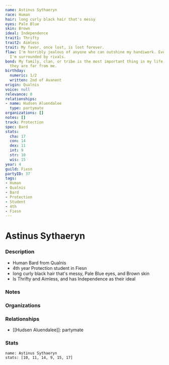 ```yaml
---
name: Astinus Sythaeryn
race: Human
hair: long curly black hair that's messy
eyes: Pale Blue
skin: Brown
ideal: Independence
trait1: Thrifty
trait2: Aimless
trait: My favor, once lost, is lost forever.
flaw: I'm horribly jealous of anyone who can outshine my handiwork. Everywhere I go,
  I'm surrounded by rivals.
bond: My family, clan, or tribe is the most important thing in my life, even when
  they are far from me.
birthday:
  numeric: 1/2
  written: 2nd of Avanent
origin: Qualnis
voice: null
relevance: 0
relationships:
- name: Hudsen Aluendalee
  type: partymate
organizations: []
notes: []
track: Protection
spec: Bard
stats:
  cha: 17
  con: 14
  dex: 11
  int: 9
  str: 10
  wis: 15
year: 4
guild: Fiesn
partyID: 37
tags:
- Human
- Qualnis
- Bard
- Protection
- Student
- 4th
- Fiesn
---
```

# Astinus Sythaeryn
### Description
- Human Bard from Qualnis
- 4th year Protection student in Fiesn
- long curly black hair that's messy, Pale Blue eyes, and Brown skin
- Is Thrifty and Aimless, and has Independence as their ideal

### Notes

### Organizations

### Relationships
- [[Hudsen Aluendalee]]: partymate

### Stats
```statblock
name: Astinus Sythaeryn
stats: [10, 11, 14, 9, 15, 17]
```